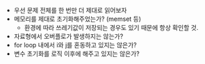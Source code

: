 * 우선 문제 전체를 한 번만 더 제대로 읽어보자  
* 메모리를 제대로 초기화해주었는가? (memset 등)  
    * 환경에 따라 쓰레기값이 저장되는 경우도 있기 때문에 항상 확인할 것.
* 자료형에서 오버플로가 발생하지는 않는가?  
* for loop 내에서 i와 j를 혼동하고 있지는 않은가?
* 변수 초기화를 로직 이후에 해주고 있지는 않은가?  
